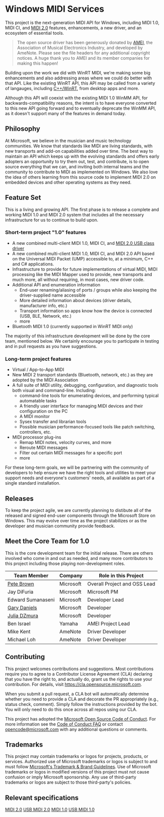 # Windows MIDI Services

This project is the next-generation MIDI API for Windows, including MIDI 1.0, MIDI CI, and [MIDI 2.0](https://www.midi.org/specifications/midi-2-0-specifications)
features, enhancements, a new driver, and an ecosystem of essential tools.

> The open source driver has been generously donated by [AMEI](https://www.amei.or.jp/),
> the Association of Musical Electronics Industry, and developed by AmeNote. Please see
> the file headers for any additional copyright notices. A huge thank you to AMEI and its
> member companies for making this happen!

Building upon the work we did with WinRT MIDI, we're making some big enhancements and also
addressing areas where we could do better with that API. Like the existing WinRT API, this
API may be called from a variety of langauges, including [C++/WinRT](https://docs.microsoft.com/windows/uwp/cpp-and-winrt-apis/),
from desktop apps and more.

Although this API will coexist with the existing MIDI 1.0 WinMM API, for backwards-compatibility
reasons, the intent is to have everyone converted to this new API going forward and to eventually
deprecate the WinMM API, as it doesn't support many of the features in demand today.

## Philosophy

At Microsoft, we believe in the musician and music technology communities. We know that
standards like MIDI are living standards, with new transports and add-on capabilities
added over time. The best way to maintain an API which keeps up with the evolving standards
and offers early adopters an opportunity to try them out, test, and contribute, is to open
source everything that we can, and inviting both internal teams and the community to contribute
to MIDI as implemented on Windows. We also love the idea of others learning from this source
code to implement MIDI 2.0 on embedded devices and other operating systems as they need.

## Feature Set

This is a living and growing API. The first phase is to release a complete and working MIDI 1.0
and MIDI 2.0 system that includes all the necessary infrastructure for us to continue to build upon.

### Short-term project "1.0" features

* A new combined multi-client MIDI 1.0, MIDI CI, and [MIDI 2.0 USB class driver](https://www.midi.org/specifications/midi-transports-specifications/usb/usb-midi-2-0-2)
* A new combined multi-client MIDI 1.0, MIDI CI, and MIDI 2.0 API based on the Universal MIDI Packet (UMP)
accessible to, at a minimum, C++ and C# applications.
* Infrastructure to provide for future implementations of virtual MIDI, MIDI processing like the MIDI
Mapper used to provide, new transports and much more, all without requiring, in most cases, new driver
code.
* Additional API and enumeration information
  * End-user renaming/aliasing of ports / groups while also keeping the driver-supplied name accessible
  * More detailed information about devices (driver details, manufacturer info, etc.)
  * Transport information so apps know how the device is connected (USB, BLE, Network, etc.)
  * more
* Bluetooth MIDI 1.0 (currently supported in WinRT MIDI only)

The majority of this infrastructure development will be done by the core team, mentioned below. We
certainly encourage you to participate in testing and in pull requests as you have suggestions.

### Long-term project features

* Virtual / App-to-App MIDI
* New MIDI 2 transport standards (Bluetooth, network, etc.) as they are adopted by the MIDI Association
* A full suite of MIDI utility, debugging, configuration, and diagnostic tools both visual and
command-line. Including:
  * command-line tools for enumerating devices, and performing typical automatable tasks
  * A friendly user interface for managing MIDI devices and their configuration on the PC
  * A MIDI monitor
  * Sysex transfer and librarian tools
  * Possible musician performance-focused tools like patch switching, controllers, etc.
* MIDI processor plug-ins
  * Remap MIDI notes, velocity curves, and more
  * Reroute MIDI messages
  * Filter out certain MIDI messages for a specific port
  * more

For these long-term goals, we will be partnering with the community of developers to help ensure we
have the right tools and utilities to meet your support needs and everyone's customers' needs, all
available as part of a single standard installation.

## Releases

To keep the project agile, we are currently planning to distibute all of the released and
signed end-user components through the Microsoft Store on Windows. This may evolve over time
as the project stabilizes or as the developer and musician community provide feedback.

## Meet the Core Team for 1.0

This is the core development team for the initial release. There are others involved who come in and
out as needed, and many more contributors to this project including those playing non-development
roles.

| Team Member | Company | Role in this Project |
| ---------------|---------|--------------------------------|
| [Pete Brown](https://github.com/Psychlist1972) | Microsoft | Overall Project and OSS Lead |
| Jay DiFuria | Microsoft | Microsoft PM |
| Edward Sumanaseni | Microsoft | Developer Lead |
| [Gary Daniels](https://github.com/garydan42) | Microsoft | Developer |
| [Julia DZmura](https://github.com/judzmura) | Microsoft | Developer |
| Ben Israel | Yamaha | AMEI Project Lead |
| Mike Kent | AmeNote | Driver Developer |
| Michael Loh | AmeNote | Driver Developer |

## Contributing

This project welcomes contributions and suggestions. Most contributions require you to agree to a
Contributor License Agreement (CLA) declaring that you have the right to, and actually do, grant us
the rights to use your contribution. For details, visit https://cla.opensource.microsoft.com.

When you submit a pull request, a CLA bot will automatically determine whether you need to provide
a CLA and decorate the PR appropriately (e.g., status check, comment). Simply follow the instructions
provided by the bot. You will only need to do this once across all repos using our CLA.

This project has adopted the [Microsoft Open Source Code of Conduct](https://opensource.microsoft.com/codeofconduct/).
For more information see the [Code of Conduct FAQ](https://opensource.microsoft.com/codeofconduct/faq/) or
contact [opencode@microsoft.com](mailto:opencode@microsoft.com) with any additional questions or comments.

## Trademarks

This project may contain trademarks or logos for projects, products, or services. Authorized use of Microsoft
trademarks or logos is subject to and must follow 
[Microsoft's Trademark & Brand Guidelines](https://www.microsoft.com/en-us/legal/intellectualproperty/trademarks/usage/general).
Use of Microsoft trademarks or logos in modified versions of this project must not cause confusion or imply Microsoft sponsorship.
Any use of third-party trademarks or logos are subject to those third-party's policies.

## Relevant specifications

[MIDI 2.0](https://www.midi.org/specifications/midi-2-0-specifications)
[USB MIDI 2.0](https://www.midi.org/specifications/midi-transports-specifications/usb/usb-midi-2-0-2)
[MIDI 1.0](https://www.midi.org/specifications/midi1-specifications)
[USB MIDI 1.0](https://www.midi.org/specifications/midi-transports-specifications/usb/usb-midi-1-0-2)
